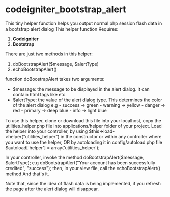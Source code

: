 # codeigniter_bootstrap_alert
This tiny helper function helps you output normal php session flash data in a bootstrap alert dialog
This helper function 
Requires:
 1. <b>Codeigniter</b>
 2. <b>Bootstrap</b>
 
There are just two methods in this helper:
 1. doBootstrapAlert($message, $alertType)
 2. echoBootstrapAlert()
 
function doBoostrapAlert takes two arguments:
 - $message: the message to be displayed in the alert dialog. It can contain html tags like <strong></strong> etc.
 - $alertType: the value of the alert dialog type. This determines the color of the alert dialog
     e.g - success -> green
         - warning -> yellow
         - danger -> red
         - primary -> deep blue
         - info -> light blue
         

To use this helper, clone or download this file into your localhost, 
copy the utilities_helper.php file into applications/helper folder of your project.
Load the helper into your controller, by using $this->load->helper("utilities_helper") in the constructor or within any controller where you want to use the helper,
OR by autoloading it in config/autoload.php file
$autoload['helper'] = array('utilities_helper');

In your controller, invoke the method doBootstrapAlert($message, $alertType);
e.g doBootstrapAlert("Your account has been successfully credited", "success");
then, in your view file, call the echoBootstrapAlert() method
And that's it.

Note that, since the idea of flash data is being implemented, if you refresh the page after the alert dialog will disappear.
